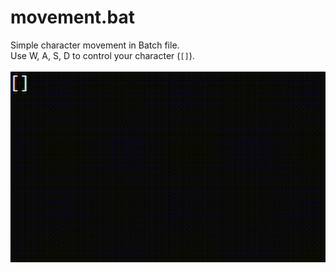 # movement.bat
Simple character movement in Batch file.<br>
Use W, A, S, D to control your character (<code>[]</code>).<br><br>
<img src="gameplay.gif">
